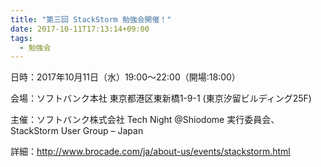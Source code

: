 ```yaml
---
title: "第三回 StackStorm 勉強会開催！"
date: 2017-10-11T17:13:14+09:00
tags:
  - 勉強会
---
```


日時：2017年10月11日（水）19:00〜22:00（開場:18:00）

会場：ソフトバンク本社 東京都港区東新橋1-9-1 (東京汐留ビルディング25F)

主催：ソフトバンク株式会社 Tech Night @Shiodome 実行委員会、StackStorm User Group – Japan

詳細：http://www.brocade.com/ja/about-us/events/stackstorm.html
